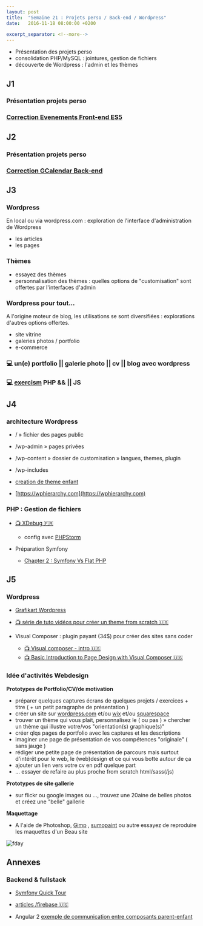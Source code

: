 ```yaml
---
layout: post
title:  "Semaine 21 : Projets perso / Back-end / Wordpress"
date:   2016-11-18 08:00:00 +0200
 
excerpt_separator: <!--more-->
---
```


- Présentation des projets perso
- consolidation PHP/MySQL : jointures, gestion de fichiers
- découverte de Wordpress : l'admin et les thèmes

<!--more-->

## J1

### Présentation projets perso

### [Correction Evenements Front-end ES5](https://github.com/simplyon2/exemples-php/tree/master/calendar) 

## J2

### Présentation projets perso

### [Correction GCalendar Back-end](https://github.com/simplyon2/exemples-php/tree/master/defis/events_back)

## J3

### Wordpress

En local ou via wordpress.com : exploration de l'interface d'administration de Wordpress
  - les articles
  - les pages

### Thèmes

- essayez des thèmes
- personnalisation des thèmes : quelles options de "customisation" sont offertes par l'interfaces d'admin

### Wordpress pour tout... 

A l'origine moteur de blog, les utilisations se sont diversifiées : explorations d'autres options offertes.  
- site vitrine
- galeries photos / portfolio
- e-commerce

### :computer: un(e) portfolio || galerie photo || cv || blog avec wordpress

### :computer: [exercism](http://exercism.io) PHP && || JS

## J4

### architecture Wordpress

- / » fichier des pages public 
- /wp-admin » pages privées
- /wp-content » dossier de customisation » langues, themes, plugin
- /wp-includes

- [creation de theme enfant](https://codex.wordpress.org/Child_Themes)

- [https://wphierarchy.com](https://wphierarchy.com)

### PHP : Gestion de fichiers

- [:tv: XDebug :fr:](https://www.grafikart.fr/tutoriels/php/xdebug-breakpoint-834)
    - config avec [PHPStorm]('')

- Préparation Symfony
  - [Chapter 2 : Symfony Vs Flat PHP](http://symfony.com/pdf/Symfony_book_3.1.pdf)

## J5

### Wordpress

- [Grafikart Wordpress](https://www.grafikart.fr/tutoriels/wordpress)

- [:tv: série de tuto vidéos pour créer un theme from scratch :us:](https://www.youtube.com/watch?v=oTRZYnYQlmo)   

- Visual Composer : plugin payant (34$) pour créer des sites sans coder
  - [:tv: Visual composer - intro :us:](https://www.youtube.com/watch?v=aiTIrxGT4Dk)
  - [:tv: Basic Introduction to Page Design with Visual Composer :us:](https://www.youtube.com/watch?v=6N9WRbWkVJs)

### Idée d'activités Webdesign

**Prototypes de Portfolio/CV/de motivation**

- préparer quelques captures écrans de quelques projets / exercices + titre ( + un petit paragraphe de présentation )
- créer un site sur [wordpress.com](wordpress.com) et/ou [wix](http://fr.wix.com) et/ou [squarespace](https://www.squarespace.com)
- trouver un thème qui vous plait, personnalisez le ( ou pas ) » chercher un thème qui illustre votre/vos "orientation(s) graphique(s)"
- créer qlqs pages de portfolio avec les captures et les descriptions
- imaginer une page de présentation de vos compétences "originale" ( sans jauge ) 
- rédiger une petite page de présentation de parcours mais surtout d'intérêt pour le web, le (web)design et ce qui vous botte autour de ça
- ajouter un lien vers votre cv en pdf quelque part
- ... essayer de refaire au plus proche from scratch html/sass(/js)
 
**Prototypes de site gallerie**

- sur flickr ou google images ou ..., trouvez une 20aine de belles photos et créez une "belle" gallerie  

**Maquettage**

- A l'aide de Photoshop, [Gimp](https://www.gimp.org) , [sumopaint](https://www.sumopaint.com/home/#app) ou autre essayez de reproduire les maquettes d'un Beau site

![fday](https://media2.giphy.com/media/l2Sqf1Y2g9C3F97kA/200.gif#31)

## Annexes

### Backend & fullstack

- [Symfony Quick Tour](http://symfony.com/pdf/Symfony_quick_tour_3.1.pdf)

- [articles /firebase :us:](https://howtofirebase.com)

- Angular 2 [exemple de communication entre composants parent-enfant](https://github.com/rxlabz/ng2_compocom)